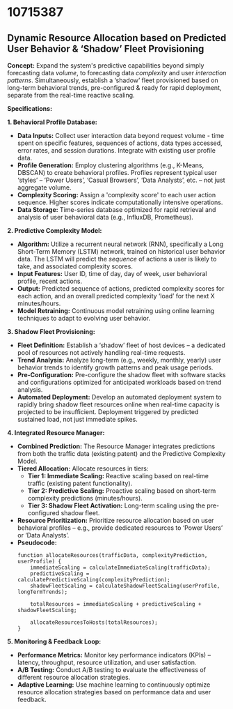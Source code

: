 # 10715387

## Dynamic Resource Allocation based on Predicted User Behavior & ‘Shadow’ Fleet Provisioning

**Concept:** Expand the system's predictive capabilities beyond simply forecasting data *volume*, to forecasting data *complexity* and user *interaction patterns*. Simultaneously, establish a ‘shadow’ fleet provisioned based on long-term behavioral trends, pre-configured & ready for rapid deployment, separate from the real-time reactive scaling.

**Specifications:**

**1. Behavioral Profile Database:**

*   **Data Inputs:**  Collect user interaction data beyond request volume - time spent on specific features, sequences of actions, data types accessed, error rates, and session durations. Integrate with existing user profile data.
*   **Profile Generation:**  Employ clustering algorithms (e.g., K-Means, DBSCAN) to create behavioral profiles.  Profiles represent typical user ‘styles’ – ‘Power Users’, ‘Casual Browsers’, ‘Data Analysts’, etc. – not just aggregate volume.
*   **Complexity Scoring:**  Assign a 'complexity score' to each user action sequence.  Higher scores indicate computationally intensive operations.
*   **Data Storage:** Time-series database optimized for rapid retrieval and analysis of user behavioral data (e.g., InfluxDB, Prometheus).

**2. Predictive Complexity Model:**

*   **Algorithm:** Utilize a recurrent neural network (RNN), specifically a Long Short-Term Memory (LSTM) network, trained on historical user behavior data. The LSTM will predict the *sequence* of actions a user is likely to take, and associated complexity scores.
*   **Input Features:** User ID, time of day, day of week, user behavioral profile, recent actions.
*   **Output:** Predicted sequence of actions, predicted complexity scores for each action, and an overall predicted complexity ‘load’ for the next X minutes/hours.
*   **Model Retraining:** Continuous model retraining using online learning techniques to adapt to evolving user behavior.

**3. Shadow Fleet Provisioning:**

*   **Fleet Definition:**  Establish a ‘shadow’ fleet of host devices – a dedicated pool of resources not actively handling real-time requests.
*   **Trend Analysis:** Analyze long-term (e.g., weekly, monthly, yearly) user behavior trends to identify growth patterns and peak usage periods.
*   **Pre-Configuration:** Pre-configure the shadow fleet with software stacks and configurations optimized for anticipated workloads based on trend analysis.
*   **Automated Deployment:** Develop an automated deployment system to rapidly bring shadow fleet resources online when real-time capacity is projected to be insufficient. Deployment triggered by predicted sustained load, not just immediate spikes.

**4. Integrated Resource Manager:**

*   **Combined Prediction:** The Resource Manager integrates predictions from both the traffic data (existing patent) and the Predictive Complexity Model.
*   **Tiered Allocation:** Allocate resources in tiers:
    *   **Tier 1: Immediate Scaling:** Reactive scaling based on real-time traffic (existing patent functionality).
    *   **Tier 2: Predictive Scaling:** Proactive scaling based on short-term complexity predictions (minutes/hours).
    *   **Tier 3: Shadow Fleet Activation:** Long-term scaling using the pre-configured shadow fleet.
*   **Resource Prioritization:** Prioritize resource allocation based on user behavioral profiles – e.g., provide dedicated resources to ‘Power Users’ or ‘Data Analysts’.
*   **Pseudocode:**
    ```
    function allocateResources(trafficData, complexityPrediction, userProfile) {
        immediateScaling = calculateImmediateScaling(trafficData);
        predictiveScaling = calculatePredictiveScaling(complexityPrediction);
        shadowFleetScaling = calculateShadowFleetScaling(userProfile, longTermTrends);

        totalResources = immediateScaling + predictiveScaling + shadowFleetScaling;

        allocateResourcesToHosts(totalResources);
    }
    ```

**5. Monitoring & Feedback Loop:**

*   **Performance Metrics:** Monitor key performance indicators (KPIs) – latency, throughput, resource utilization, and user satisfaction.
*   **A/B Testing:** Conduct A/B testing to evaluate the effectiveness of different resource allocation strategies.
*   **Adaptive Learning:** Use machine learning to continuously optimize resource allocation strategies based on performance data and user feedback.
